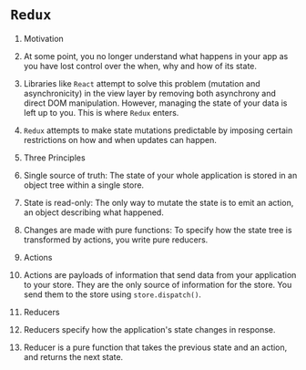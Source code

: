 # `Redux`
 
1. Motivation
  1. At some point, you no longer understand what happens in your app as you have lost control over the when, why and how of its state.
  2. Libraries like `React` attempt to solve this problem (mutation and asynchronicity) in the view layer by removing both asynchrony and direct DOM manipulation. However, managing the state of your data is left up to you. This is where `Redux` enters.
  3. `Redux` attempts to make state mutations predictable by imposing certain restrictions on how and when updates can happen.

2. Three Principles
  1. Single source of truth: The state of your whole application is stored in an object tree within a single store.
  2. State is read-only: The only way to mutate the state is to emit an action, an object describing what happened.
  3. Changes are made with pure functions: To specify how the state tree is transformed by actions, you write pure reducers.

3. Actions
  1. Actions are payloads of information that send data from your application to your store. They are the only source of information for the store. You send them to the store using `store.dispatch()`.

4. Reducers
  1. Reducers specify how the application's state changes in response.
  2. Reducer is a pure function that takes the previous state and an action, and returns the next state.


